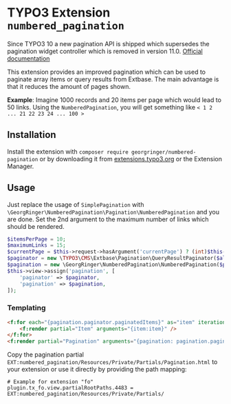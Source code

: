 # TYPO3 Extension `numbered_pagination`

Since TYPO3 10 a new pagination API is shipped which supersedes the pagination widget controller which is removed in version 11.0.
[Official documentation](https://docs.typo3.org/m/typo3/reference-coreapi/master/en-us/ApiOverview/Pagination/Index.html)

This extension provides an improved pagination which can be used to paginate array items or query results from Extbase.
The main advantage is that it reduces the amount of pages shown.

**Example**: Imagine 1000 records and 20 items per page which would lead to 50 links.
Using the `NumberedPagination`, you will get something like `< 1 2 ... 21 22 23 24 ... 100 >`

## Installation

Install the extension with `composer require georgringer/numbered-pagination` or by downloading it
from [extensions.typo3.org](https://extensions.typo3.org/extension/numbered_pagination/) or the Extension Manager.

## Usage

Just replace the usage of `SimplePagination` with `\GeorgRinger\NumberedPagination\Pagination\NumberedPagination` and you are done.
Set the 2nd argument to the maximum number of links which should be rendered.

```php
$itemsPerPage = 10;
$maximumLinks = 15;
$currentPage = $this->request->hasArgument('currentPage') ? (int)$this->request->getArgument('currentPage') : 1;
$paginator = new \TYPO3\CMS\Extbase\Pagination\QueryResultPaginator($allItems, $currentPage, $itemsPerPage);
$pagination = new \GeorgRinger\NumberedPagination\NumberedPagination($paginator, $maximumLinks);
$this->view->assign('pagination', [
    'paginator' => $paginator,
    'pagination' => $pagination,
]);
```

### Templating

```html
<f:for each="{pagination.paginator.paginatedItems}" as="item" iteration="iterator">
    <f:render partial="Item" arguments="{item:item}" />
</f:for>
<f:render partial="Pagination" arguments="{pagination: pagination.pagination, paginator: pagination.paginator, actionName: 'listXYZ'}" />
```

Copy the pagination partial `EXT:numbered_pagination/Resources/Private/Partials/Pagination.html` to your extension or use it directly by providing the path mapping:

```typo3_typoscript
# Example for extension "fo"
plugin.tx_fo.view.partialRootPaths.4483 = EXT:numbered_pagination/Resources/Private/Partials/
```

